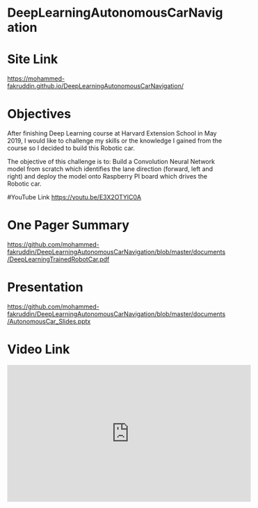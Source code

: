 # DeepLearningAutonomousCarNavigation
# Site Link
https://mohammed-fakruddin.github.io/DeepLearningAutonomousCarNavigation/
# Objectives
After finishing Deep Learning course at Harvard Extension School in May 2019, I would like to challenge my skills or the knowledge I gained from the course so I decided to build this Robotic car.

The objective of this challenge is to: Build a Convolution Neural Network model from scratch which identifies the lane direction (forward, left and right) and deploy the model onto Raspberry PI board which drives the Robotic car.

#YouTube Link
https://youtu.be/E3X2OTYlC0A

# One Pager Summary
https://github.com/mohammed-fakruddin/DeepLearningAutonomousCarNavigation/blob/master/documents/DeepLearningTrainedRobotCar.pdf
# Presentation
https://github.com/mohammed-fakruddin/DeepLearningAutonomousCarNavigation/blob/master/documents/AutonomousCar_Slides.pptx
# Video Link
<iframe width="560" height="315" src="https://www.youtube.com/embed/E3X2OTYlC0A" frameborder="0" allow="accelerometer; autoplay; encrypted-media; gyroscope; picture-in-picture" allowfullscreen></iframe>
